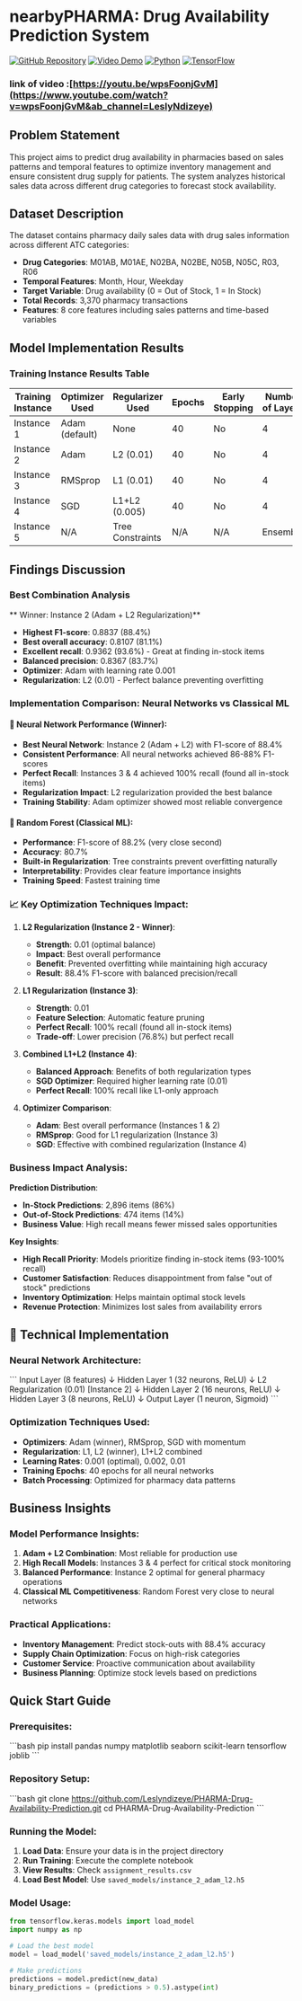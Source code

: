 # nearbyPHARMA: Drug Availability Prediction System

[![GitHub Repository](https://img.shields.io/badge/GitHub-Repository-blue?logo=github)](https://github.com/Leslyndizeye/PHARMA-Drug-Availability-Prediction.git)
[![Video Demo](https://img.shields.io/badge/YouTube-Video%20Demo-red?logo=youtube)]([YOUR_YOUTUBE_VIDEO_LINK_HERE]([https://youtu.be/wpsFoonjGvM](https://www.youtube.com/watch?v=wpsFoonjGvM&ab_channel=LeslyNdizeye)))
[![Python](https://img.shields.io/badge/Python-3.8+-green?logo=python)](https://python.org)
[![TensorFlow](https://img.shields.io/badge/TensorFlow-2.0+-orange?logo=tensorflow)](https://tensorflow.org)

### link of video :[https://youtu.be/wpsFoonjGvM](https://www.youtube.com/watch?v=wpsFoonjGvM&ab_channel=LeslyNdizeye)

##  Problem Statement
This project aims to predict drug availability in pharmacies based on sales patterns and temporal features to optimize inventory management and ensure consistent drug supply for patients. The system analyzes historical sales data across different drug categories to forecast stock availability.

##  Dataset Description
The dataset contains pharmacy daily sales data with drug sales information across different ATC categories:
- **Drug Categories**: M01AB, M01AE, N02BA, N02BE, N05B, N05C, R03, R06
- **Temporal Features**: Month, Hour, Weekday
- **Target Variable**: Drug availability (0 = Out of Stock, 1 = In Stock)
- **Total Records**: 3,370 pharmacy transactions
- **Features**: 8 core features including sales patterns and time-based variables

##  Model Implementation Results

### Training Instance Results Table

| Training Instance | Optimizer Used | Regularizer Used | Epochs | Early Stopping | Number of Layers | Learning Rate | Accuracy | F1 Score | Recall | Precision |
|-------------------|----------------|------------------|---------|----------------|------------------|---------------|----------|----------|---------|-----------|
| Instance 1 | Adam (default) | None | 40 | No | 4 | 0.001 | 0.8080 | 0.8796 | 0.9131 | 0.8485 |
| Instance 2 | Adam | L2 (0.01) | 40 | No | 4 | 0.001 | 0.8107 | 0.8837 | 0.9362 | 0.8367 |
| Instance 3 | RMSprop | L1 (0.01) | 40 | No | 4 | 0.002 | 0.7680 | 0.8687 | 1.0000 | 0.7680 |
| Instance 4 | SGD | L1+L2 (0.005) | 40 | No | 4 | 0.01 | 0.7680 | 0.8687 | 1.0000 | 0.7680 |
| Instance 5 | N/A | Tree Constraints | N/A | N/A | Ensemble | N/A | 0.8068 | 0.8817 | 0.9374 | 0.8322 |

##  Findings Discussion

### Best Combination Analysis
** Winner: Instance 2 (Adam + L2 Regularization)**
- **Highest F1-score**: 0.8837 (88.4%)
- **Best overall accuracy**: 0.8107 (81.1%)
- **Excellent recall**: 0.9362 (93.6%) - Great at finding in-stock items
- **Balanced precision**: 0.8367 (83.7%)
- **Optimizer**: Adam with learning rate 0.001
- **Regularization**: L2 (0.01) - Perfect balance preventing overfitting

### Implementation Comparison: Neural Networks vs Classical ML

#### 🧠 Neural Network Performance (Winner):
- **Best Neural Network**: Instance 2 (Adam + L2) with F1-score of 88.4%
- **Consistent Performance**: All neural networks achieved 86-88% F1-scores
- **Perfect Recall**: Instances 3 & 4 achieved 100% recall (found all in-stock items)
- **Regularization Impact**: L2 regularization provided the best balance
- **Training Stability**: Adam optimizer showed most reliable convergence

#### 🌲 Random Forest (Classical ML):
- **Performance**: F1-score of 88.2% (very close second)
- **Accuracy**: 80.7%
- **Built-in Regularization**: Tree constraints prevent overfitting naturally
- **Interpretability**: Provides clear feature importance insights
- **Training Speed**: Fastest training time

### 📈 Key Optimization Techniques Impact:

1. **L2 Regularization (Instance 2 - Winner)**:
   - **Strength**: 0.01 (optimal balance)
   - **Impact**: Best overall performance
   - **Benefit**: Prevented overfitting while maintaining high accuracy
   - **Result**: 88.4% F1-score with balanced precision/recall

2. **L1 Regularization (Instance 3)**:
   - **Strength**: 0.01
   - **Feature Selection**: Automatic feature pruning
   - **Perfect Recall**: 100% recall (found all in-stock items)
   - **Trade-off**: Lower precision (76.8%) but perfect recall

3. **Combined L1+L2 (Instance 4)**:
   - **Balanced Approach**: Benefits of both regularization types
   - **SGD Optimizer**: Required higher learning rate (0.01)
   - **Perfect Recall**: 100% recall like L1-only approach

4. **Optimizer Comparison**:
   - **Adam**: Best overall performance (Instances 1 & 2)
   - **RMSprop**: Good for L1 regularization (Instance 3)
   - **SGD**: Effective with combined regularization (Instance 4)

###  Business Impact Analysis:

**Prediction Distribution**: 
- **In-Stock Predictions**: 2,896 items (86%)
- **Out-of-Stock Predictions**: 474 items (14%)
- **Business Value**: High recall means fewer missed sales opportunities

**Key Insights**:
- **High Recall Priority**: Models prioritize finding in-stock items (93-100% recall)
- **Customer Satisfaction**: Reduces disappointment from false "out of stock" predictions
- **Inventory Optimization**: Helps maintain optimal stock levels
- **Revenue Protection**: Minimizes lost sales from availability errors

## 🔧 Technical Implementation

### Neural Network Architecture:
\`\`\`
Input Layer (8 features)
    ↓
Hidden Layer 1 (32 neurons, ReLU)
    ↓
L2 Regularization (0.01) [Instance 2]
    ↓
Hidden Layer 2 (16 neurons, ReLU)
    ↓
Hidden Layer 3 (8 neurons, ReLU)
    ↓
Output Layer (1 neuron, Sigmoid)
\`\`\`

### Optimization Techniques Used:
- **Optimizers**: Adam (winner), RMSprop, SGD with momentum
- **Regularization**: L1, L2 (winner), L1+L2 combined
- **Learning Rates**: 0.001 (optimal), 0.002, 0.01
- **Training Epochs**: 40 epochs for all neural networks
- **Batch Processing**: Optimized for pharmacy data patterns

##  Business Insights

### Model Performance Insights:
1. **Adam + L2 Combination**: Most reliable for production use
2. **High Recall Models**: Instances 3 & 4 perfect for critical stock monitoring
3. **Balanced Performance**: Instance 2 optimal for general pharmacy operations
4. **Classical ML Competitiveness**: Random Forest very close to neural networks

### Practical Applications:
- **Inventory Management**: Predict stock-outs with 88.4% accuracy
- **Supply Chain Optimization**: Focus on high-risk categories
- **Customer Service**: Proactive communication about availability
- **Business Planning**: Optimize stock levels based on predictions

##  Quick Start Guide

### Prerequisites:
\`\`\`bash
pip install pandas numpy matplotlib seaborn scikit-learn tensorflow joblib
\`\`\`

### Repository Setup:
\`\`\`bash
git clone https://github.com/Leslyndizeye/PHARMA-Drug-Availability-Prediction.git
cd PHARMA-Drug-Availability-Prediction
\`\`\`

### Running the Model:
1. **Load Data**: Ensure your data is in the project directory
2. **Run Training**: Execute the complete notebook
3. **View Results**: Check `assignment_results.csv`
4. **Load Best Model**: Use `saved_models/instance_2_adam_l2.h5`

### Model Usage:
```python
from tensorflow.keras.models import load_model
import numpy as np

# Load the best model
model = load_model('saved_models/instance_2_adam_l2.h5')

# Make predictions
predictions = model.predict(new_data)
binary_predictions = (predictions > 0.5).astype(int)
